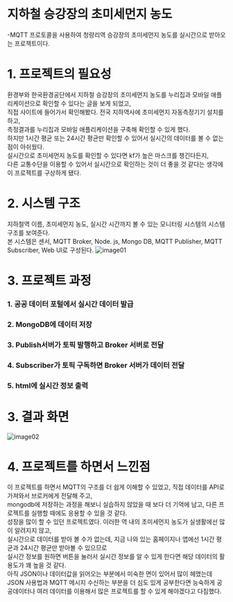 # 지하철 승강장의 초미세먼지 농도
-MQTT 프로토콜을 사용하여 청량리역 승강장의 초미세먼지 농도를
 실시간으로 받아오는 프로젝트이다.
 
 # 1. 프로젝트의 필요성
 환경부와 한국환경공단에서 지하철 승강장의 초미세먼지 농도를 누리집과 모바일 애플리케이션으로 확인할 수 있다는 글을 보게 되었고,<br/>
 직접 사이트에 들어가서 확인해봤다. 전국 지하역사에 초미세먼지 자동측정기기 설치를 하고,<br/> 측정결과를 누리집과 모바일 애플리케이션을 구축해 확인할 수 있게 했다.<br/> 
 하지만 1시간 평균 또는 24시간 평균만 확인할 수 있어서 실시간의 데이터를 볼 수 없는 점이 아쉬웠다.<br/> 
 실시간으로 초미세먼지 농도를 확인할 수 있다면 kf가 높은 마스크를 챙긴다든지,<br/> 다른 교통수단을 이용할 수 있어서 실시간으로 확인하는 것이 더 좋을 것 같다는 생각에 이 프로젝트를 구상하게 됐다.
 
 # 2. 시스템 구조
 지하철역 이름, 초미세먼지 농도, 실시간 시간까지 볼 수 있는 모니터링 시스템의 시스템 구조를 보여준다.<br/> 본 시스템은 센서, MQTT Broker, Node. js, Mongo DB, MQTT Publisher, MQTT Subscriber, Web UI로 구성된다.
![image01](https://user-images.githubusercontent.com/71144019/122519454-70e44780-d04d-11eb-9634-3e273ed42622.png)

# 3. 프로젝트 과정
### 1. 공공 데이터 포털에서 실시간 데이터 발급 
### 2. MongoDB에 데이터 저장
### 3. Publish서버가 토픽 발행하고 Broker 서버로 전달
### 4. Subscriber가 토픽 구독하면 Broker 서버가 데이터 전달
### 5. html에 실시간 정보 출력
 
# 3. 결과 화면
![image02](https://user-images.githubusercontent.com/71144019/122520907-2bc11500-d04f-11eb-9fb0-58c3ce8b5841.png)

# 4. 프로젝트를 하면서 느낀점
이 프로젝트를 하면서 MQTT의 구조를 더 쉽게 이해할 수 있었고, 직접 데이터를 API로 가져와서 브로커에게 전달해 주고,<br/>
mongodb에 저장하는 과정을 해보니 실습하지 않았을 때 보다 더 기억에 남고, 다른 프로젝트를 실행할 때에도 응용할 수 있을 것 같다. <br/>
성장을 많이 할 수 있던 프로젝트였다. 이러한 역 내의 초미세먼지 농도가 실생활에선 많이 알려지지 않고,<br/> 실시간으로 데이터를 받아 볼 수가 없는데,
지금 나와 있는 홈페이지나 앱에선 1시간 평균과 24시간 평균만 받아볼 수 있으므로<br/> 실시간 정보를 원하면 버튼을 눌러서 실시간 정보를 알 수 있게 한다면 해당 데이터의 활용도가 꽤 높을 것 같다. <br/>
아직 JSON이나 데이터값을 읽어오는 부분에서 미숙한 면이 있어서 많이 헤맸는데 JSON 사용법과 MQTT 메시지 수신하는 부분을 더 심도 있게 공부한다면 능숙하게 공공데이터나 여러 데이터를 이용해서 많은 프로젝트를 할 수 있게 해야겠다고 다짐했다.
